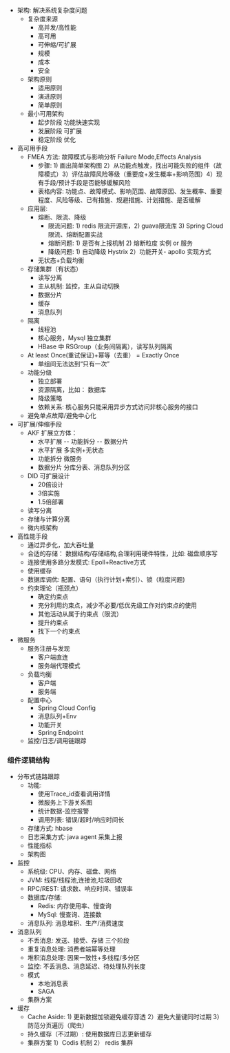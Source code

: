 - 架构: 解决系统复杂度问题
    - 复杂度来源
        - 高并发/高性能
        - 高可用
        - 可伸缩/可扩展
        - 规模
        - 成本
        - 安全
    - 架构原则
        - 适用原则
        - 演进原则
        - 简单原则
    - 最小可用架构
        - 起步阶段 功能快速实现
        - 发展阶段 可扩展
        - 稳定阶段 优化
- 高可用手段
    - FMEA 方法: 故障模式与影响分析 Failure Mode,Effects Analysis
        - 步骤: 1) 画出简单架构图 2）从功能点触发，找出可能失败的组件（故障模式）3）评估故障风险等级（重要度+发生概率+影响范围）4）现有手段/预计手段是否能够缓解风险
        - 表格内容: 功能点、故障模式、影响范围、故障原因、发生概率、重要程度、风险等级、已有措施、规避措施、计划措施、是否缓解
    - 应用层: 
        - 熔断、限流、降级
            - 限流问题: 1) redis 限流开源库，2) guava限流库 3) Spring Cloud 限流、熔断配置实战
            - 熔断问题: 1) 是否有上报机制 2) 熔断粒度 实例 or 服务
            - 降级问题: 1) 自动降级 Hystrix 2）功能开关- apollo 实现方式
        - 无状态+负载均衡
    - 存储集群（有状态）
        - 读写分离        
        - 主从机制: 监控，主从自动切换
        - 数据分片
        - 缓存
        - 消息队列
    - 隔离
        - 线程池
        - 核心服务，Mysql 独立集群
        - HBase 中 RSGroup（业务间隔离），读写队列隔离
    - At least Once(重试保证)+幂等（去重） = Exactly Once
        - 单组间无法达到“只有一次”
    - 功能分级
        - 独立部署
        - 资源隔离，比如： 数据库
        - 降级策略
        - 依赖关系: 核心服务只能采用异步方式访问非核心服务的接口
    - 避免单点故障/避免中心化         
- 可扩展/伸缩手段
    - AKF 扩展立方体： 
        - 水平扩展  -- 功能拆分 -- 数据分片
        - 水平扩展 多实例+无状态
        - 功能拆分 微服务
        - 数据分片 分库分表、消息队列分区
    - DID 可扩展设计
        - 20倍设计
        - 3倍实施
        - 1.5倍部署
    - 读写分离
    - 存储与计算分离
    - 微内核架构
- 高性能手段
    - 通过异步化，加大吞吐量 
    - 合适的存储： 数据结构/存储结构,合理利用硬件特性，比如: 磁盘顺序写  
    - 连接使用多路分发模式: Epoll+Reactive方式
    - 使用缓存
    - 数据库调优: 配置、语句（执行计划+索引）、锁（粒度问题)
    - 约束理论（瓶颈点）
        - 确定约束点
        - 充分利用约束点，减少不必要/低优先级工作对约束点的使用
        - 其他活动从属于约束点（限流）
        - 提升约束点
        - 找下一个约束点        
- 微服务
    - 服务注册与发现
        - 客户端直连
        - 服务端代理模式
    - 负载均衡
        - 客户端
        - 服务端
    - 配置中心
        - Spring Cloud Config
        - 消息队列+Env
        - 功能开关
        - Spring Endpoint
    - 监控/日志/调用链跟踪
    

### 组件逻辑结构
- 分布式链路跟踪
    - 功能:
        - 使用Trace_id查看调用详情
        - 微服务上下游关系图
        - 统计数据-监控报警
        - 调用列表: 错误/超时/响应时间长
    - 存储方式: hbase
    - 日志采集方式: java agent 采集上报
    - 性能指标
    - 架构图
- 监控
    - 系统级: CPU、内存、磁盘、网络
    - JVM: 线程/线程池,连接池,垃圾回收
    - RPC/REST: 请求数、响应时间、错误率
    - 数据库/存储:
        - Redis: 内存使用率、慢查询
        - MySql: 慢查询、连接数
    - 消息队列: 消息堆积、生产/消费速度
- 消息队列
    - 不丢消息: 发送、接受、存储 三个阶段
    - 重复消息处理: 消费者端幂等处理
    - 堆积消息处理: 因果一致性+多线程/多分区
    - 监控: 不丢消息、消息延迟、待处理队列长度
    - 模式
        - 本地消息表
        - SAGA
    - 集群方案
- 缓存
    - Cache Aside: 1) 更新数据加锁避免缓存穿透 2）避免大量键同时过期 3）防范分页遍历（爬虫）
    - 持久缓存（不过期）: 使用数据库日志更新缓存
    - 集群方案 1）Codis 机制 2） redis 集群

        
                    
    
    